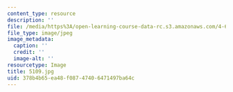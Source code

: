 ```yaml
---
content_type: resource
description: ''
file: /media/https%3A/open-learning-course-data-rc.s3.amazonaws.com/4-614-religious-architecture-and-islamic-cultures-fall-2002/378b4b65ea48f08747406471497ba64c_5109.jpg
file_type: image/jpeg
image_metadata:
  caption: ''
  credit: ''
  image-alt: ''
resourcetype: Image
title: 5109.jpg
uid: 378b4b65-ea48-f087-4740-6471497ba64c
---
```

